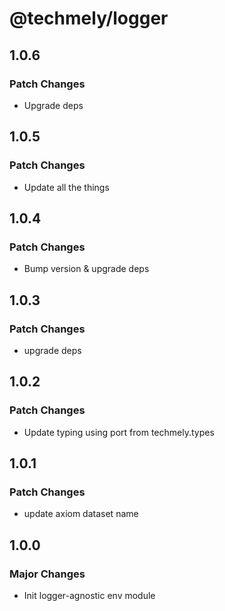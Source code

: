 # @techmely/logger

## 1.0.6

### Patch Changes

- Upgrade deps

## 1.0.5

### Patch Changes

- Update all the things

## 1.0.4

### Patch Changes

- Bump version & upgrade deps

## 1.0.3

### Patch Changes

- upgrade deps

## 1.0.2

### Patch Changes

- Update typing using port from techmely.types

## 1.0.1

### Patch Changes

- update axiom dataset name

## 1.0.0

### Major Changes

- Init logger-agnostic env module
